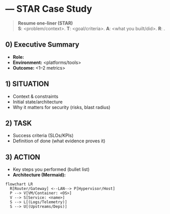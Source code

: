 # <Project Title> — STAR Case Study

> **Resume one-liner (STAR)**  
> **S**: <problem/context>. **T**: <goal/criteria>. **A**: <what you built/did>. **R**: <measurable outcomes>.

## 0) Executive Summary
- **Role:** <your role>  
- **Environment:** <platforms/tools>  
- **Outcome:** <1–2 metrics>

## 1) SITUATION
- Context & constraints  
- Initial state/architecture  
- Why it matters for security (risks, blast radius)

## 2) TASK
- Success criteria (SLOs/KPIs)  
- Definition of done (what evidence proves it)

## 3) ACTION
- Key steps you performed (bullet list)  
- **Architecture (Mermaid):**
```mermaid
flowchart LR
  R[Router/Gateway] <--LAN--> P[Hypervisor/Host]
  P --> V[VM/Container: <OS>]
  V --> S[Service: <name>]
  S --> L[(Logs/Telemetry)]
  S --> U[(Upstreams/Deps)]
